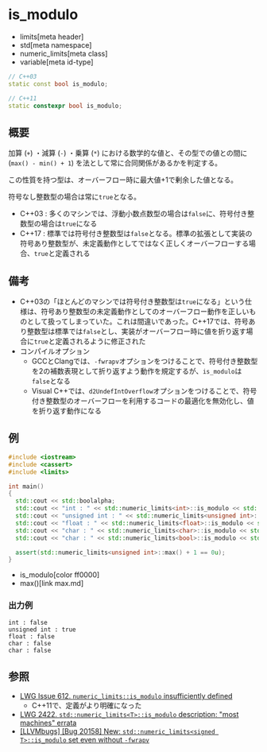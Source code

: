 # is_modulo
* limits[meta header]
* std[meta namespace]
* numeric_limits[meta class]
* variable[meta id-type]

```cpp
// C++03
static const bool is_modulo;

// C++11
static constexpr bool is_modulo;
```

## 概要
加算 (`+`) ・減算 (`-`) ・乗算 (`*`) における数学的な値と、その型での値との間に (`max() - min() + 1`) を法として常に合同関係があるかを判定する。

この性質を持つ型は、オーバーフロー時に最大値+1で剰余した値となる。

符号なし整数型の場合は常に`true`となる。

- C++03 : 多くのマシンでは、浮動小数点数型の場合は`false`に、符号付き整数型の場合は`true`になる
- C++17 : 標準では符号付き整数型は`false`となる。標準の拡張として実装の符号あり整数型が、未定義動作としてではなく正しくオーバーフローする場合、`true`と定義される


## 備考
- C++03の「ほとんどのマシンでは符号付き整数型は`true`になる」という仕様は、符号あり整数型の未定義動作としてのオーバーフロー動作を正しいものとして扱ってしまっていた。これは間違いであった。C++17では、符号あり整数型は標準では`false`とし、実装がオーバーフロー時に値を折り返す場合に`true`と定義されるように修正された
- コンパイルオプション
    - GCCとClangでは、`-fwrapv`オプションをつけることで、符号付き整数型を2の補数表現として折り返すよう動作を規定するが、`is_modulo`は`false`となる
    - Visual C++では、`d2UndefIntOverflow`オプションをつけることで、符号付き整数型のオーバーフローを利用するコードの最適化を無効化し、値を折り返す動作になる


## 例
```cpp example
#include <iostream>
#include <cassert>
#include <limits>

int main()
{
  std::cout << std::boolalpha;
  std::cout << "int : " << std::numeric_limits<int>::is_modulo << std::endl;
  std::cout << "unsigned int : " << std::numeric_limits<unsigned int>::is_modulo << std::endl;
  std::cout << "float : " << std::numeric_limits<float>::is_modulo << std::endl;
  std::cout << "char : " << std::numeric_limits<char>::is_modulo << std::endl;
  std::cout << "char : " << std::numeric_limits<bool>::is_modulo << std::endl;

  assert(std::numeric_limits<unsigned int>::max() + 1 == 0u);
}
```
* is_modulo[color ff0000]
* max()[link max.md]

### 出力例
```
int : false
unsigned int : true
float : false
char : false
char : false
```


## 参照
- [LWG Issue 612. `numeric_limits::is_modulo` insufficiently defined](https://wg21.cmeerw.net/lwg/issue612)
    - C++11で、定義がより明確になった
- [LWG 2422. `std::numeric_limits<T>::is_modulo` description: "most machines" errata](https://wg21.cmeerw.net/lwg/issue2422)
- [[LLVMbugs] [Bug 20158] New: `std::numeric_limits<signed T>::is_modulo` set even without `-fwrapv`](http://lists.llvm.org/pipermail/llvm-bugs/2014-June/034843.html)
